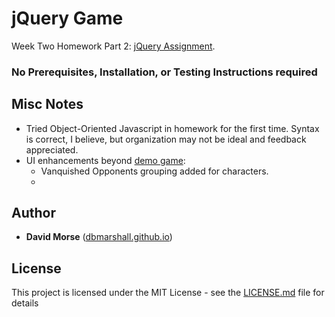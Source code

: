 # jQuery Game

Week Two Homework Part 2: [jQuery Assignment](http://ucb.bootcampcontent.com/UCB-Coding-Bootcamp/09-11-2017-UCB-Class-Repository-FSF-FT/blob/master/02-week/homework/part-2/homework_instructions.md).

### No Prerequisites, Installation, or Testing Instructions required

## Misc Notes

* Tried Object-Oriented Javascript in homework for the first time.  Syntax is correct, I believe, but organization may not be ideal and feedback appreciated.  
* UI enhancements beyond [demo game](http://ucb.bootcampcontent.com/UCB-Coding-Bootcamp/09-11-2017-UCB-Class-Repository-FSF-FT/raw/master/02-week/homework/part-2/homework_demos/starwars_demo.mp4):
  * Vanquished Opponents grouping added for characters. 
  * 

## Author

* **David Morse** ([dbmarshall.github.io](https://dbmarshall.github.io))

## License

This project is licensed under the MIT License - see the [LICENSE.md](LICENSE.md) file for details

